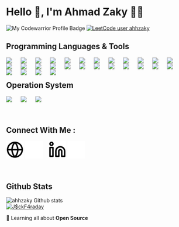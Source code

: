 # Hello 👋, I'm **Ahmad Zaky** 👨‍💻

![My Codewarrior Profile Badge](https://www.codewars.com/users/Ahmad%20Zaky/badges/micro)
[![LeetCode user ahhzaky](https://img.shields.io/badge/dynamic/json?style=for-the-badge&labelColor=black&color=%23ffa116&label=Solved&query=solvedOverTotal&url=https%3A%2F%2Fleetcode-badge.vercel.app%2Fapi%2Fusers%2Fahhzaky&logo=leetcode&logoColor=yellow)](https://leetcode.com/ahhzaky/)

## Programming Languages & Tools

<img align='left' src="https://cdn.jsdelivr.net/gh/devicons/devicon/icons/python/python-original.svg" width='30px' style='padding-right: 10px;'/>
<img align='left' src="https://cdn.jsdelivr.net/gh/devicons/devicon/icons/javascript/javascript-original.svg" width='30px' style='padding-right: 10px;'/>
<img align='left' src="https://cdn.jsdelivr.net/gh/devicons/devicon/icons/typescript/typescript-original.svg" width='30px' style='padding-right: 10px;'/>
<img align='left' src="https://cdn.jsdelivr.net/gh/devicons/devicon/icons/go/go-original.svg" width='30px' style='padding-right: 10px;'/>
<img align='left' src="https://cdn.jsdelivr.net/gh/devicons/devicon/icons/java/java-original.svg" width='30px' style='padding-right: 10px;'/>
<img align='left' src="https://cdn.jsdelivr.net/gh/devicons/devicon/icons/nodejs/nodejs-original-wordmark.svg" width='30px' style='padding-right: 10px;'/>
<img align='left' src="https://cdn.jsdelivr.net/gh/devicons/devicon/icons/express/express-original-wordmark.svg" width='30px' style='padding-right: 10px;'/>
<img align='left' src="https://cdn.jsdelivr.net/gh/devicons/devicon/icons/react/react-original.svg" width='30px' style='padding-right: 10px;'/>
<img align='left' src="https://cdn.jsdelivr.net/gh/devicons/devicon/icons/adonisjs/adonisjs-original.svg" width='30px' style='padding-right: 10px;'/>
<img align='left' src="https://cdn.jsdelivr.net/gh/devicons/devicon/icons//laravel/laravel-original.svg" width='30px' style='padding-right: 10px;'/>
<img align='left' src="https://cdn.jsdelivr.net/gh/devicons/devicon/icons/nextjs/nextjs-original.svg" width='30px' style='padding-right: 10px;'/>
<img align='left' src="https://cdn.jsdelivr.net/gh/devicons/devicon/icons/spring/spring-original.svg" width='30px' style='padding-right: 10px;'/>
<img align='left' src="https://cdn.jsdelivr.net/gh/devicons/devicon/icons/java/java-original.svg" width='30px' style='padding-right: 10px;'/>
<img align='left' src="https://cdn.jsdelivr.net/gh/devicons/devicon/icons/jenkins/jenkins-original.svg" width='30px' style='padding-right: 10px;'/>
<img align='left' src="https://cdn.jsdelivr.net/gh/devicons/devicon/icons/googlecloud/googlecloud-original.svg" width='30px' style='padding-right: 10px;'/>
<img align='left' src="https://cdn.jsdelivr.net/gh/devicons/devicon/icons/github/github-original.svg" width='30px' style='padding-right: 10px;'/>
<img align='left' src="https://cdn.jsdelivr.net/gh/devicons/devicon/icons/kubernetes/kubernetes-plain.svg" width='30px' style='padding-right: 10px;'/>
<img align='left' src="https://cdn.jsdelivr.net/gh/devicons/devicon/icons/docker/docker-original.svg" width='30px' style='padding-right: 10px;'/>
<img align='left' src="https://cdn.jsdelivr.net/gh/devicons/devicon/icons/apachekafka/apachekafka-original.svg" width='30px' style='padding-right: 10px;'/>
<img align='left' src="https://cdn.jsdelivr.net/gh/devicons/devicon/icons//amazonwebservices/amazonwebservices-plain-wordmark.svg" width='30px' style='padding-right: 10px;'/>
<img align='left' src="https://cdn.jsdelivr.net/gh/devicons/devicon/icons/googlecloud/googlecloud-original.svg" width='30px' style='padding-right: 10px;'/>
<img align='left' src="https://cdn.jsdelivr.net/gh/devicons/devicon/icons/digitalocean/digitalocean-original.svg" width='30px' style='padding-right: 10px;'/>
<img align='left' src="https://cdn.jsdelivr.net/gh/devicons/devicon/icons/vscode/vscode-original.svg" width='30px' style='padding-right: 10px;'/>
<img align='left' src="https://cdn.jsdelivr.net/gh/devicons/devicon/icons/jetbrains/jetbrains-original.svg" width='30px' style='padding-right: 10px;'/>
<img align='left' src="https://cdn.jsdelivr.net/gh/devicons/devicon/icons/git/git-original.svg" width='30px' style='padding-right: 10px;'/>
<img align='left' src="https://cdn.jsdelivr.net/gh/devicons/devicon/icons/androidstudio/androidstudio-original.svg" width='30px' style='padding-right: 10px;'/>
<img align='left' src="https://cdn.jsdelivr.net/gh/devicons/devicon/icons/vagrant/vagrant-original.svg" width='30px' style='padding-right: 10px;'/>
<img align='left' src="https://cdn.jsdelivr.net/gh/devicons/devicon/icons/latex/latex-original.svg" width='30px' style='padding-right: 10px;'/>

<br />
<br />

## Operation System

<img align='left' src="https://cdn.jsdelivr.net/gh/devicons/devicon/icons/linux/linux-original.svg" width='30px' style='padding-right: 10px;'/>
<img align='left' src="https://cdn.jsdelivr.net/gh/devicons/devicon/icons/ubuntu/ubuntu-plain.svg" width='30px' style='padding-right: 10px;'/>
<img align='left' src="https://cdn.jsdelivr.net/gh/devicons/devicon/icons/debian/debian-original.svg" width='30px' style='padding-right: 10px;'/>

<br />
<br />
<br />

## Connect With Me :

[![website](./assets/img/globe-light.svg)](https://cvapp-cuh49.ondigitalocean.app/)
[![website](./assets/img/globe-dark.svg)](https://cvapp-cuh49.ondigitalocean.app/)
&nbsp;&nbsp;
[![website](./assets/img/linkedin-light.svg)](https://www.linkedin.com/in/ahmadzakyy)
[![website](./assets/img/linkedin-dark.svg)](https://www.linkedin.com/in/ahmadzakyy)

<br/>

## Github Stats

![ahhzaky Github stats](https://github-readme-stats.vercel.app/api?username=ahhzaky&show_icons=true&theme=tokyonight)
<br/>
[![J$ckF4raday](https://www.hackthebox.eu/badge/image/926977)](https://www.hackthebox.eu/home/users/profile/926977)

🌱 Learning all about **Open Source**
